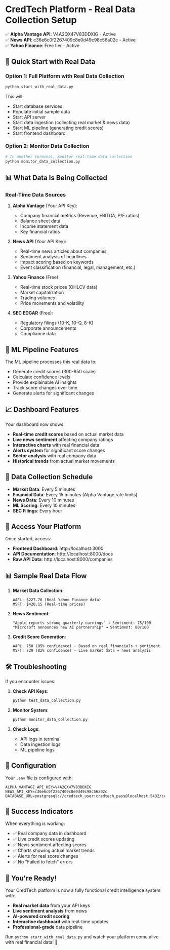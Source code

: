 # CredTech Platform - Real Data Collection Setup


✅ **Alpha Vantage API**: V4A2QX47V83DDXIG - Active  
✅ **News API**: c36e6c0f2267409c8e0d49c98c56a02c - Active  
✅ **Yahoo Finance**: Free tier - Active  

## 🚀 Quick Start with Real Data

### Option 1: Full Platform with Real Data Collection
```bash
python start_with_real_data.py
```

This will:
- Start database services
- Populate initial sample data
- Start API server
- Start data ingestion (collecting real market & news data)
- Start ML pipeline (generating credit scores)
- Start frontend dashboard

### Option 2: Monitor Data Collection
```bash
# In another terminal, monitor real-time data collection
python monitor_data_collection.py
```

## 📊 What Data Is Being Collected

### Real-Time Data Sources

1. **Alpha Vantage** (Your API Key):
   - Company financial metrics (Revenue, EBITDA, P/E ratios)
   - Balance sheet data
   - Income statement data
   - Key financial ratios

2. **News API** (Your API Key):
   - Real-time news articles about companies
   - Sentiment analysis of headlines
   - Impact scoring based on keywords
   - Event classification (financial, legal, management, etc.)

3. **Yahoo Finance** (Free):
   - Real-time stock prices (OHLCV data)
   - Market capitalization
   - Trading volumes
   - Price movements and volatility

4. **SEC EDGAR** (Free):
   - Regulatory filings (10-K, 10-Q, 8-K)
   - Corporate announcements
   - Compliance data

## 🧠 ML Pipeline Features

The ML pipeline processes this real data to:
- Generate credit scores (300-850 scale)
- Calculate confidence levels
- Provide explainable AI insights
- Track score changes over time
- Generate alerts for significant changes

## 📈 Dashboard Features

Your dashboard now shows:
- **Real-time credit scores** based on actual market data
- **Live news sentiment** affecting company ratings
- **Interactive charts** with real financial data
- **Alerts system** for significant score changes
- **Sector analysis** with real company data
- **Historical trends** from actual market movements

## 🔄 Data Collection Schedule

- **Market Data**: Every 5 minutes
- **Financial Data**: Every 15 minutes (Alpha Vantage rate limits)
- **News Data**: Every 10 minutes
- **ML Scoring**: Every 10 minutes
- **SEC Filings**: Every hour

## 🎯 Access Your Platform

Once started, access:
- **Frontend Dashboard**: http://localhost:3000
- **API Documentation**: http://localhost:8000/docs
- **Raw API Data**: http://localhost:8000/companies

## 📊 Sample Real Data Flow

1. **Market Data Collection**:
   ```
   AAPL: $227.76 (Real Yahoo Finance data)
   MSFT: $420.15 (Real-time prices)
   ```

2. **News Sentiment**:
   ```
   "Apple reports strong quarterly earnings" → Sentiment: 75/100
   "Microsoft announces new AI partnership" → Sentiment: 80/100
   ```

3. **Credit Score Generation**:
   ```
   AAPL: 750 (85% confidence) - Based on real financials + sentiment
   MSFT: 720 (82% confidence) - Live market data + news analysis
   ```

## 🛠️ Troubleshooting

If you encounter issues:

1. **Check API Keys**:
   ```bash
   python test_data_collection.py
   ```

2. **Monitor System**:
   ```bash
   python monitor_data_collection.py
   ```

3. **Check Logs**:
   - API logs in terminal
   - Data ingestion logs
   - ML pipeline logs

## 🔧 Configuration

Your `.env` file is configured with:
```env
ALPHA_VANTAGE_API_KEY=V4A2QX47V83DDXIG
NEWS_API_KEY=c36e6c0f2267409c8e0d49c98c56a02c
DATABASE_URL=postgresql://credtech_user:credtech_pass@localhost:5432/credtech
```

## 🎊 Success Indicators

When everything is working:
- ✅ Real company data in dashboard
- ✅ Live credit scores updating
- ✅ News sentiment affecting scores
- ✅ Charts showing actual market trends
- ✅ Alerts for real score changes
- ✅ No "Failed to fetch" errors

## 🚀 You're Ready!

Your CredTech platform is now a fully functional credit intelligence system with:
- **Real market data** from your API keys
- **Live sentiment analysis** from news
- **AI-powered credit scoring** 
- **Interactive dashboard** with real-time updates
- **Professional-grade** data pipeline

Run `python start_with_real_data.py` and watch your platform come alive with real financial data! 🎉